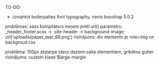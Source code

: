 TO-DO:
- izmantot boilerpaltes font typography, nevis boostrap 5.0.2

problēmas:
sass kompilators neņem pretī url() parametru
_header_footer.scss -> .site-header -> background-image: url('uploads/paper_tear_66.png')
risinājums: div elements ar role=img un backgroud css

problēma:
150px atstarpe starp daziem saita elementiem, gribētos gutter
risinājums:
custom klase $large-margin